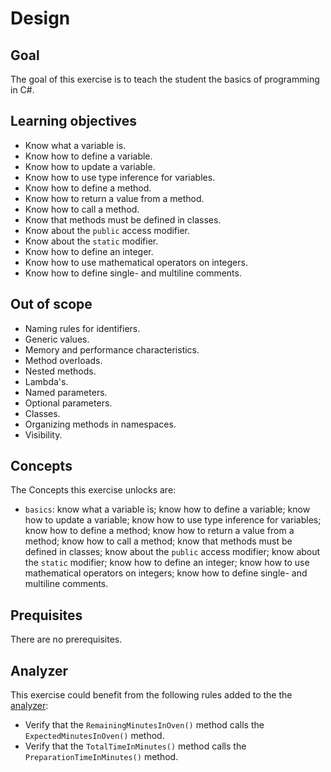 # Design

## Goal

The goal of this exercise is to teach the student the basics of programming in C#.

## Learning objectives

- Know what a variable is.
- Know how to define a variable.
- Know how to update a variable.
- Know how to use type inference for variables.
- Know how to define a method.
- Know how to return a value from a method.
- Know how to call a method.
- Know that methods must be defined in classes.
- Know about the `public` access modifier.
- Know about the `static` modifier.
- Know how to define an integer.
- Know how to use mathematical operators on integers.
- Know how to define single- and multiline comments.

## Out of scope

- Naming rules for identifiers.
- Generic values.
- Memory and performance characteristics.
- Method overloads.
- Nested methods.
- Lambda's.
- Named parameters.
- Optional parameters.
- Classes.
- Organizing methods in namespaces.
- Visibility.

## Concepts

The Concepts this exercise unlocks are:

- `basics`: know what a variable is; know how to define a variable; know how to update a variable; know how to use type inference for variables; know how to define a method; know how to return a value from a method; know how to call a method; know that methods must be defined in classes; know about the `public` access modifier; know about the `static` modifier; know how to define an integer; know how to use mathematical operators on integers; know how to define single- and multiline comments.

## Prequisites

There are no prerequisites.

## Analyzer

This exercise could benefit from the following rules added to the the [analyzer][analyzer]:

- Verify that the `RemainingMinutesInOven()` method calls the `ExpectedMinutesInOven()` method.
- Verify that the `TotalTimeInMinutes()` method calls the `PreparationTimeInMinutes()` method.

[analyzer]: https://github.com/exercism/csharp-analyzer
